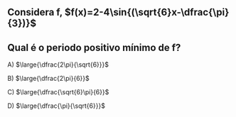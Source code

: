 ## Considera f, $f(x)=2-4\sin{(\sqrt{6}x-\dfrac{\pi}{3})}$
## Qual é o periodo positivo mínimo de f?
A) $\large{\dfrac{2\pi}{\sqrt{6}}}$

B) $\large{\dfrac{2\pi}{6}}$

C) $\large{\dfrac{\sqrt{6}\pi}{6}}$

D) $\large{\dfrac{\pi}{\sqrt{6}}}$